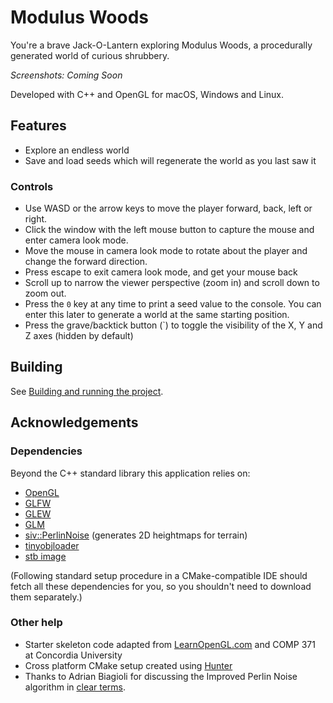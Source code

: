 # Modulus Woods

You're a brave Jack-O-Lantern exploring Modulus Woods, a procedurally generated world of curious shrubbery.

*Screenshots: Coming Soon*

Developed with C++ and OpenGL for macOS, Windows and Linux.

## Features

* Explore an endless world
* Save and load seeds which will regenerate the world as you last saw it

### Controls

* Use WASD or the arrow keys to move the player forward, back, left or right.
* Click the window with the left mouse button to capture the mouse and enter camera look mode.
* Move the mouse in camera look mode to rotate about the player and change the forward direction.
* Press escape to exit camera look mode, and get your mouse back
* Scroll up to narrow the viewer perspective (zoom in) and scroll down to zoom out.
* Press the `0` key at any time to print a seed value to the console. You can enter this later to generate a world at the same starting position.
* Press the grave/backtick button (`) to toggle the visibility of the X, Y and Z axes (hidden by default)

## Building

See [Building and running the project](docs/building.md).

## Acknowledgements

### Dependencies

Beyond the C++ standard library this application relies on:
* [OpenGL](https://www.opengl.org/)
* [GLFW](http://www.glfw.org/)
* [GLEW](http://glew.sourceforge.net/)
* [GLM](https://glm.g-truc.net/0.9.8/index.html)
* [siv::PerlinNoise](https://github.com/Reputeless/PerlinNoise) (generates 2D heightmaps for terrain)
* [tinyobjloader](https://github.com/syoyo/tinyobjloader)
* [stb image](https://github.com/nothings/stb)

(Following standard setup procedure in a CMake-compatible IDE should fetch all these dependencies for you, so you shouldn't need to download them separately.)

### Other help

* Starter skeleton code adapted from [LearnOpenGL.com](https://learnopengl.com/) and COMP 371 at Concordia University
* Cross platform CMake setup created using [Hunter](https://github.com/ruslo/hunter)
* Thanks to Adrian Biagioli for discussing the Improved Perlin Noise algorithm in [clear terms](http://flafla2.github.io/2014/08/09/perlinnoise.html).

